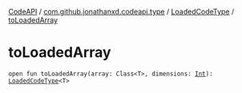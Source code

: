 [CodeAPI](../../index.md) / [com.github.jonathanxd.codeapi.type](../index.md) / [LoadedCodeType](index.md) / [toLoadedArray](.)

# toLoadedArray

`open fun toLoadedArray(array: Class<T>, dimensions: `[`Int`](https://kotlinlang.org/api/latest/jvm/stdlib/kotlin/-int/index.html)`): `[`LoadedCodeType`](index.md)`<T>`